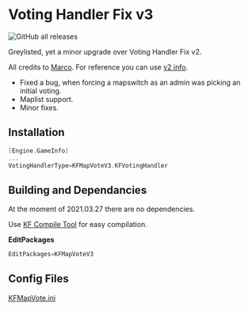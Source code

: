 # Voting Handler Fix v3

![GitHub all releases](https://img.shields.io/github/downloads/InsultingPros/KFMapVoteV3/total)

Greylisted, yet a minor upgrade over Voting Handler Fix v2.

All credits to [Marco](https://steamcommunity.com/profiles/76561197975509070/). For reference you can use [v2 info](https://forums.tripwireinteractive.com/index.php?threads/mod-voting-handler-fix.43202/).

* Fixed a bug, when forcing a mapswitch as an admin was picking an initial voting.
* Maplist support.
* Minor fixes.

## Installation

```cpp
[Engine.GameInfo]
...
VotingHandlerType=KFMapVoteV3.KFVotingHandler
```

## Building and Dependancies

At the moment of 2021.03.27 there are no dependencies.

Use [KF Compile Tool](https://github.com/InsultingPros/KFCompileTool) for easy compilation.

**EditPackages**

```cpp
EditPackages=KFMapVoteV3
```

## Config Files

[KFMapVote.ini](Configs/KFMapVote.ini 'main config')
